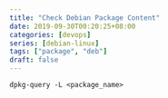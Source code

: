 ```yaml
---
title: "Check Debian Package Content"
date: 2019-09-30T00:20:25+08:00
categories: [devops]
series: [debian-linux]
tags: ["package", "deb"]
draft: false
---
```


```
dpkg-query -L <package_name>
```
